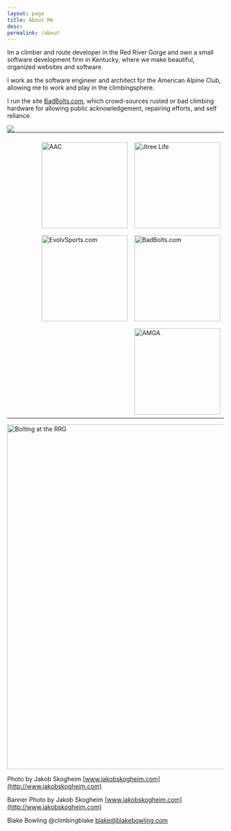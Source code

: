 ```yaml
---
layout: page
title: About Me
desc:
permalink: /about
---
```


Im a climber and route developer in the Red River Gorge and own a small software development firm in Kentucky, where we make beautiful, organized websites and software.

I work as the software engineer and architect for the American Alpine Club, allowing me to work and play in the climbingsphere.

I run the site [BadBolts.com](https://www.BadBolts.com), which crowd-sources rusted or bad climbing hardware for allowing public acknowledgement, repairing efforts, and self reliance.
<div>
<div style ="width:50%; float:left;">
<img src="http://blakebowling.s3.amazonaws.com/logos-backgrounds/all_that_glitters_1.jpg"/>
</div> 

<hr style="clear:both">

<a href="http://jtreelife.com"><img style="float: right; width:200px; margin:8px" src="http://blakebowling.s3.amazonaws.com/logos-backgrounds/jtree.png" alt="Jtree Life" /></a>

<img style="float: right; width:200px; margin:8px" src="http://blakebowling.s3.amazonaws.com/2014/04/aac_letter_logo.jpg" alt="AAC"/>

<a href="http://badbolts.com"><img style="float: right; width:200px; margin:8px" src="http://blakebowling.s3.amazonaws.com/logos-backgrounds/bad_bolts_3x4.png" alt="BadBolts.com"/></a>

<a href="http://evolvsports.com"><img style="float: right; width:200px;margin:8px" src="http://blakebowling.s3.amazonaws.com/logos-backgrounds/evolv_200.png" alt="EvolvSports.com"/></a>

<a href="http://amga.com"><img style="float: right; width:200px; margin:8px" src="http://blakebowling.s3.amazonaws.com/logos-backgrounds/amga_logo.jpg" alt="AMGA"/></a>


<hr style="clear:both">

<img style="width:800px" src="http://blakebowling.s3.amazonaws.com/logos-backgrounds/8320_redrivergorge_20131010_web.jpg" alt="Bolting at the RRG">


Photo by Jakob Skogheim [www.jakobskogheim.com](http://www.jakobskogheim.com)

Banner Photo by Jakob Skogheim [www.jakobskogheim.com](http://www.jakobskogheim.com)

<div itemscope itemtype="http://schema.org/Person">
<span itemprop="name">Blake Bowling</span>
<span itemprop="company">@climbingblake</span>
<a itemprop="email" href="mailto:blake@blakebowling.com">blake@blakebowling.com</a>
</div>



